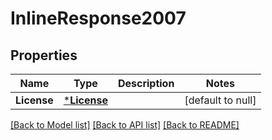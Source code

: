 # InlineResponse2007

## Properties
Name | Type | Description | Notes
------------ | ------------- | ------------- | -------------
**License** | [***License**](License.md) |  | [default to null]

[[Back to Model list]](../README.md#documentation-for-models) [[Back to API list]](../README.md#documentation-for-api-endpoints) [[Back to README]](../README.md)


